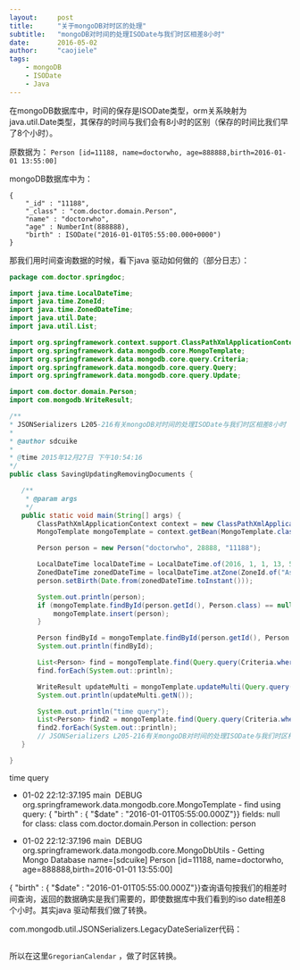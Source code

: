 ```yaml
---
layout:     post
title:      "关于mongoDB对时区的处理"
subtitle:   "mongoDB对时间的处理ISODate与我们时区相差8小时"
date:       2016-05-02
author:     "caojiele"
tags:
    - mongoDB
    - ISODate
    - Java
---
```


在mongoDB数据库中，时间的保存是ISODate类型，orm关系映射为java.util.Date类型，其保存的时间与我们会有8小时的区别（保存的时间比我们早了8个小时）。

原数据为：
`Person [id=11188, name=doctorwho, age=888888,birth=2016-01-01 13:55:00]`
 
 mongoDB数据库中为：
```mongoDB
{ 
    "_id" : "11188", 
    "_class" : "com.doctor.domain.Person", 
    "name" : "doctorwho", 
    "age" : NumberInt(888888), 
    "birth" : ISODate("2016-01-01T05:55:00.000+0000")
}
```
  
 那我们用时间查询数据的时候，看下java 驱动如何做的（部分日志）：
 
 ```java
package com.doctor.springdoc;
 
import java.time.LocalDateTime;
import java.time.ZoneId;
import java.time.ZonedDateTime;
import java.util.Date;
import java.util.List;
 
import org.springframework.context.support.ClassPathXmlApplicationContext;
import org.springframework.data.mongodb.core.MongoTemplate;
import org.springframework.data.mongodb.core.query.Criteria;
import org.springframework.data.mongodb.core.query.Query;
import org.springframework.data.mongodb.core.query.Update;
 
import com.doctor.domain.Person;
import com.mongodb.WriteResult;
 
/**
 * JSONSerializers L205-216有关mongoDB对时间的处理ISODate与我们时区相差8小时（做个时区转换）
 * 
 * @author sdcuike
 *
 * @time 2015年12月27日 下午10:54:16
 */
public class SavingUpdatingRemovingDocuments {
 
    /**
     * @param args
     */
    public static void main(String[] args) {
        ClassPathXmlApplicationContext context = new ClassPathXmlApplicationContext("classpath:/mongoDBConfig/spring-mongoDB.xml");
        MongoTemplate mongoTemplate = context.getBean(MongoTemplate.class);
 
        Person person = new Person("doctorwho", 28888, "11188");
 
        LocalDateTime localDateTime = LocalDateTime.of(2016, 1, 1, 13, 55);
        ZonedDateTime zonedDateTime = localDateTime.atZone(ZoneId.of("Asia/Shanghai"));
        person.setBirth(Date.from(zonedDateTime.toInstant()));
 
        System.out.println(person);
        if (mongoTemplate.findById(person.getId(), Person.class) == null) {
            mongoTemplate.insert(person);
        }
 
        Person findById = mongoTemplate.findById(person.getId(), Person.class);
        System.out.println(findById);
 
        List<Person> find = mongoTemplate.find(Query.query(Criteria.where("name").is("doctorwho").and("age").is(28888)), Person.class);
        find.forEach(System.out::println);
 
        WriteResult updateMulti = mongoTemplate.updateMulti(Query.query(Criteria.where("age").is(28888)), Update.update("age", 888888), Person.class);
        System.out.println(updateMulti.getN());
 
        System.out.println("time query");
        List<Person> find2 = mongoTemplate.find(Query.query(Criteria.where("birth").is(person.getBirth())), Person.class);
        find2.forEach(System.out::println);
        // JSONSerializers L205-216有关mongoDB对时间的处理ISODate与我们时区相差8小时（做个时区转换）
    }
 
}
 ```

time query

* 01-02 22:12:37.195 main  DEBUG org.springframework.data.mongodb.core.MongoTemplate - find using query: { "birth" : { "$date" : "2016-01-01T05:55:00.000Z"}} fields: null for class: class com.doctor.domain.Person in collection: person

* 01-02 22:12:37.196 main  DEBUG org.springframework.data.mongodb.core.MongoDbUtils - Getting Mongo Database name=[sdcuike]
Person [id=11188, name=doctorwho, age=888888,birth=2016-01-01 13:55:00]

{ "birth" : { "$date" : "2016-01-01T05:55:00.000Z"}}查询语句按我们的相差时间查询，返回的数据确实是我们需要的，即使数据库中我们看到的iso date相差8个小时。其实java 驱动帮我们做了转换。


com.mongodb.util.JSONSerializers.LegacyDateSerializer代码：

```java

 ```

所以在这里`GregorianCalendar` ，做了时区转换。
